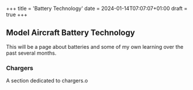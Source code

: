 +++
title = 'Battery Technology'
date = 2024-01-14T07:07:07+01:00
draft = true
+++
## Model Aircraft Battery Technology

This will be a page about batteries and some of my own learning over the past several months.

### Chargers
A section dedicated to chargers.o